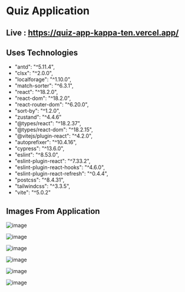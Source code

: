 # Quiz Application

## Live : https://quiz-app-kappa-ten.vercel.app/

## Uses Technologies

- "antd": "^5.11.4",
- "clsx": "^2.0.0",
- "localforage": "^1.10.0",
- "match-sorter": "^6.3.1",
- "react": "^18.2.0",
- "react-dom": "^18.2.0",
- "react-router-dom": "^6.20.0",
- "sort-by": "^1.2.0",
- "zustand": "^4.4.6"
- "@types/react": "^18.2.37",
- "@types/react-dom": "^18.2.15",
- "@vitejs/plugin-react": "^4.2.0",
- "autoprefixer": "^10.4.16",
- "cypress": "^13.6.0",
- "eslint": "^8.53.0",
- "eslint-plugin-react": "^7.33.2",
- "eslint-plugin-react-hooks": "^4.6.0",
- "eslint-plugin-react-refresh": "^0.4.4",
- "postcss": "^8.4.31",
- "tailwindcss": "^3.3.5",
- "vite": "^5.0.2"

## Images From Application

![image](https://github.com/ademalkan/quiz-app/assets/43451577/d4926770-d6de-403c-ad33-6e089abb9aa8)

![image](https://github.com/ademalkan/quiz-app/assets/43451577/44d0ec02-62c7-4dc3-883c-4c76cf5bcde6)

![image](https://github.com/ademalkan/quiz-app/assets/43451577/ea1a42d8-f478-4f18-95eb-1f337da46161)

![image](https://github.com/ademalkan/quiz-app/assets/43451577/d49bcfe2-9f9b-49aa-ab59-22dd7f5931b4)

![image](https://github.com/ademalkan/quiz-app/assets/43451577/eb667476-ee05-47db-9efa-cee11a49ff48)

![image](https://github.com/ademalkan/quiz-app/assets/43451577/c4b24436-9012-40b6-9c63-971938a6d2ed)

